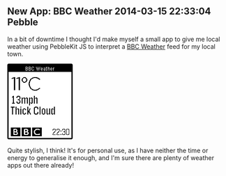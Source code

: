 New App: BBC Weather
2014-03-15 22:33:04
Pebble
---

In a bit of downtime I thought I'd make myself a small app to give me local weather using PebbleKit JS to interpret a <a href="http://bbc.co.uk/weather" title="BBC Weather">BBC Weather</a> feed for my local town.

![](/assets/import/media/2014/03/pebble-screenshot_2014-03-15_22-31-01.png)

Quite stylish, I think! It's for personal use, as I have neither the time or energy to generalise it enough, and I'm sure there are plenty of weather apps out there already!
